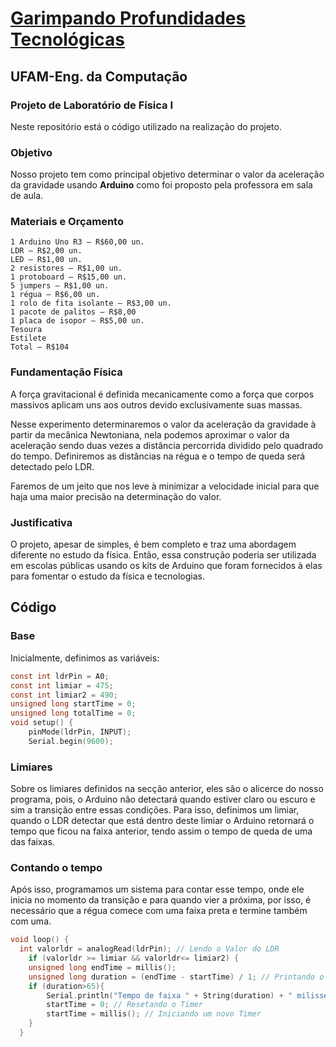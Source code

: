 # [Garimpando Profundidades Tecnológicas](https://garimgpt.wordpress.com/)
## UFAM-Eng. da Computação
### Projeto de Laboratório de Física I

Neste repositório está o código utilizado na realização do projeto.

### Objetivo

Nosso projeto tem como principal objetivo determinar o valor da aceleração
da gravidade usando __Arduino__ como foi proposto pela professora em sala de aula.

### Materiais e Orçamento

    1 Arduino Uno R3 – R$60,00 un.
    LDR – R$2,00 un.
    LED – R$1,00 un.
    2 resistores – R$1,00 un.
    1 protoboard – R$15,00 un.
    5 jumpers – R$1,00 un.
    1 régua – R$6,00 un.
    1 rolo de fita isolante – R$3,00 un.
    1 pacote de palitos – R$8,00
    1 placa de isopor – R$5,00 un.
    Tesoura
    Estilete
    Total – R$104

### Fundamentação Física
A força gravitacional é definida mecanicamente como a força que corpos
massivos aplicam uns aos outros devido exclusivamente suas massas.

Nesse experimento determinaremos o valor da aceleração da gravidade
à partir da mecânica Newtoniana, nela podemos aproximar o valor da
aceleração sendo duas vezes a distância percorrida dividido pelo
quadrado do tempo. Definiremos as distâncias na régua e o tempo de
queda será detectado pelo LDR.

Faremos de um jeito que nos leve à
minimizar a velocidade inicial para que haja uma maior precisão na
determinação do valor.

### Justificativa
O projeto, apesar de simples, é bem completo e traz uma abordagem
diferente no estudo da física. Então, essa construção poderia ser
utilizada em escolas públicas usando os kits de Arduino que foram
fornecidos à elas para fomentar o estudo da física e tecnologias.


## Código

### Base
Inicialmente, definimos as variáveis:
```C
const int ldrPin = A0;
const int limiar = 475; 
const int limiar2 = 490;
unsigned long startTime = 0;  
unsigned long totalTime = 0;  
void setup() {
    pinMode(ldrPin, INPUT);
    Serial.begin(9600);
```

### Limiares
Sobre os limiares definidos na secção anterior, eles são o alicerce do nosso programa, pois, 
o Arduino não detectará quando estiver claro ou escuro e sim a transição entre essas condições.
Para isso, definimos um limiar, quando o LDR detectar que está dentro deste limiar
o Arduino retornará o tempo que ficou na faixa anterior, tendo assim o tempo de queda
de uma das faixas.

### Contando o tempo
Após isso, programamos um sistema para contar esse tempo, onde ele inicia no momento da transição
e para quando vier a próxima, por isso, é necessário que a régua comece com
uma faixa preta e termine também com uma.
```C
void loop() {
  int valorldr = analogRead(ldrPin); // Lendo o Valor do LDR
    if (valorldr >= limiar && valorldr<= limiar2) {
    unsigned long endTime = millis();
    unsigned long duration = (endTime - startTime) / 1; // Printando o tempo do anterior
    if (duration>65){
    	Serial.println("Tempo de faixa " + String(duration) + " milissegundos.");
		startTime = 0; // Resetando o Timer
    	startTime = millis(); // Iniciando um novo Timer
    }
  }
```
